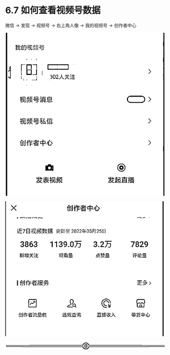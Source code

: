 # 6.7 如何查看视频号数据

微信 → 发现 → 视频号 → 右上角人像 → 我的视频号 → 创作者中心

![](img/0c7f1826319de09bbbde603f17d71306.png)

![](img/d1aa42b1e4a157a68e58666a1d49dd62.png)

![](img/dda9ffd2a755d5c9e9ef78686ed11785.png)